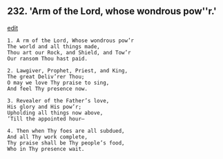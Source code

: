 
## 232.  'Arm of the Lord, whose wondrous pow''r.'
[edit](https://docs.google.com/document/d/1hsLUGRy3AkgY6d-gtryEqjoSCHdUyC6j/edit?mode=html)



    1. A rm of the Lord, Whose wondrous pow’r 
    The world and all things made,
    Thou art our Rock, and Shield, and Tow’r 
    Our ransom Thou hast paid.

    2. Lawgiver, Prophet, Priest, and King,
    The great Deliv’rer Thou;
    O may we love Thy praise to sing, 
    And feel Thy presence now.

    3. Revealer of the Father’s love,
    His glory and His pow’r; 
    Upholding all things now above,
    ’Till the appointed hour—

    4. Then when Thy foes are all subdued,
    And all Thy work complete,
    Thy praise shall be Thy people’s food, 
    Who in Thy presence wait.
